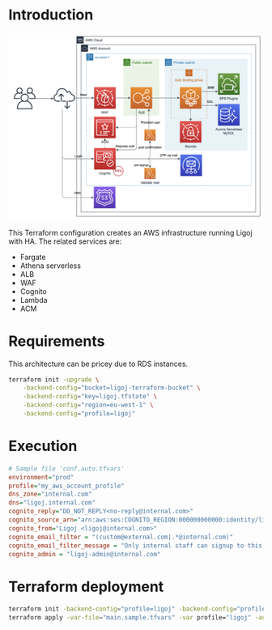 # Introduction

![Architecture](architecture.png "Architecture")

This Terraform configuration creates an AWS infrastructure running Ligoj with HA.
The related services are:
- Fargate
- Athena serverless
- ALB
- WAF
- Cognito
- Lambda
- ACM

# Requirements

This architecture can be pricey due to RDS instances.

``` bash
terraform init -upgrade \
    -backend-config="bucket=ligoj-terraform-bucket" \
    -backend-config="key=ligoj.tfstate" \
    -backend-config="region=eu-west-1" \
    -backend-config="profile=ligoj"
```

# Execution

``` ini
# Sample file 'conf.auto.tfvars'
environment="prod"
profile="my_aws_account_profile"
dns_zone="internal.com"
dns="ligoj.internal.com"
cognito_reply="DO_NOT_REPLY<no-reply@internal.com>"
cognito_source_arn="arn:aws:ses:COGNITO_REGION:000000000000:identity/ligoj@internal.com"
cognito_from="Ligoj <ligoj@internal.com>"
cognito_email_filter = "(custom@external.com|.*@internal.com)"
cognito_email_filter_message = "Only internal staff can signup to this application"
cognito_admin = "ligoj-admin@internal.com"
```

# Terraform deployment

``` bash
terraform init -backend-config="profile=ligoj" -backend-config="profile=ligoj" -reconfigure
terraform apply -var-file="main.sample.tfvars" -var profile="ligoj" -auto-approve
```
